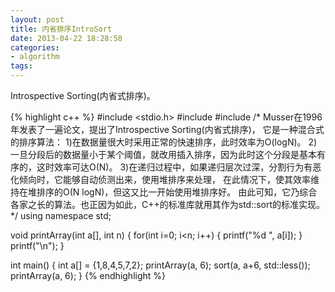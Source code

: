 ```yaml
---
layout: post
title: 内省排序IntroSort
date: 2013-04-22 18:28:58
categories:
- algorithm
tags:
---
```


Introspective Sorting(内省式排序)。

{% highlight c++ %}
#include <stdio.h>
#include <iostream>
#include <algorithm>
/*
Musser在1996年发表了一遍论文，提出了Introspective Sorting(内省式排序)，
它是一种混合式的排序算法：
1)在数据量很大时采用正常的快速排序，此时效率为O(logN)。
2)一旦分段后的数据量小于某个阈值，就改用插入排序，因为此时这个分段是基本有序的，这时效率可达O(N)。
3)在递归过程中，如果递归层次过深，分割行为有恶化倾向时，它能够自动侦测出来，使用堆排序来处理，
在此情况下，使其效率维持在堆排序的O(N logN)，但这又比一开始使用堆排序好。
由此可知，它乃综合各家之长的算法。也正因为如此，C++的标准库就用其作为std::sort的标准实现。
*/
using namespace std;

void printArray(int a[], int n)
{
    for(int i=0; i<n; i++) {
        printf("%d ", a[i]);
    }
    printf("\n");
}

int main()
{
    int a[] = {1,8,4,5,7,2};
    printArray(a, 6);
    sort(a, a+6, std::less<int>());
    printArray(a, 6);
}
{% endhighlight %}